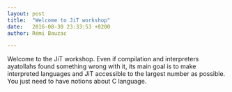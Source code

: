 ```yaml
---
layout: post
title:  "Welcome to JiT workshop"
date:   2016-08-30 23:33:53 +0200
author: Rémi Bauzac

---
```


Welcome to the JiT workshop. Even if compilation and interpreters ayatollahs found something wrong with it, its main goal is to make interpreted languages and JiT accessible to the largest number as possible. You just need to have notions about C language.
